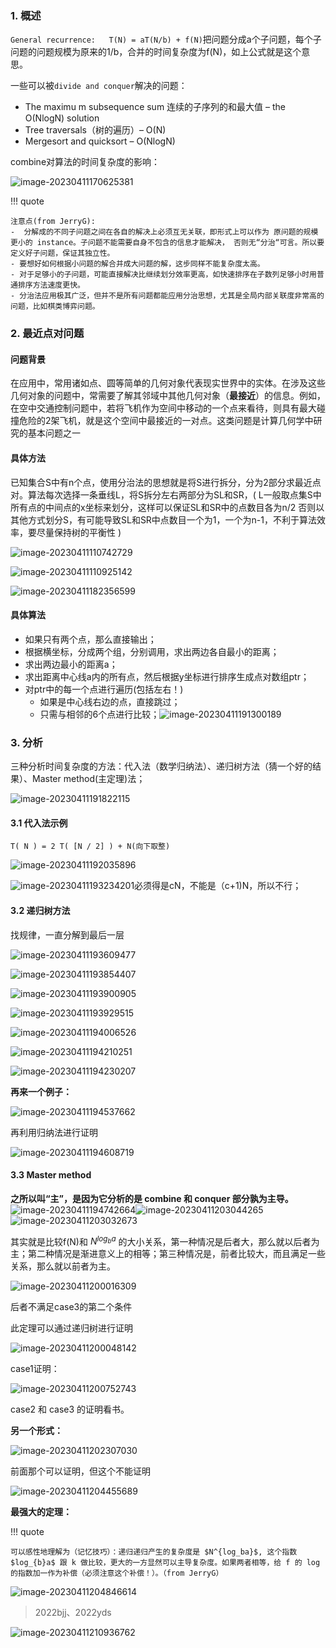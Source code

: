 ### 1. 概述

`General recurrence:   T(N) = aT(N/b) + f(N)`把问题分成a个子问题，每个子问题的问题规模为原来的1/b，合并的时间复杂度为f(N)，如上公式就是这个意思。

一些可以被`divide and conquer`解决的问题：

- The maximu m subsequence sum 连续的子序列的和最大值 – the O(NlogN) solution
- Tree traversals（树的遍历）– O(N)
- Mergesort and quicksort – O(NlogN) 

combine对算法的时间复杂度的影响：

![image-20230411170625381](../img/3.30/image-20230411170625381.png)

!!! quote

    注意点(from JerryG):
    -  分解成的不同子问题之间在各自的解决上必须互无关联，即形式上可以作为 原问题的规模更小的 instance。子问题不能需要自身不包含的信息才能解决， 否则无“分治“可言。所以要定义好子问题，保证其独立性。 
    - 要想好如何根据小问题的解合并成大问题的解，这步同样不能复杂度太高。 
    - 对于足够小的子问题，可能直接解决比继续划分效率更高，如快速排序在子数列足够小时用普通排序方法速度更快。 
    - 分治法应用极其广泛，但并不是所有问题都能应用分治思想，尤其是全局内部关联度非常高的问题，比如棋类博弈问题。

### 2. 最近点对问题

#### 问题背景

在应用中，常用诸如点、圆等简单的几何对象代表现实世界中的实体。在涉及这些几何对象的问题中，常需要了解其邻域中其他几何对象（**最接近**）的信息。例如，在空中交通控制问题中，若将飞机作为空间中移动的一个点来看待，则具有最大碰撞危险的2架飞机，就是这个空间中最接近的一对点。这类问题是计算几何学中研究的基本问题之一

#### 具体方法

已知集合S中有n个点，使用分治法的思想就是将S进行拆分，分为2部分求最近点对。算法每次选择一条垂线L，将S拆分左右两部分为SL和SR，( L一般取点集S中所有点的中间点的x坐标来划分，这样可以保证SL和SR中的点数目各为n/2 否则以其他方式划分S，有可能导致SL和SR中点数目一个为1，一个为n-1，不利于算法效率，要尽量保持树的平衡性 )

![image-20230411110742729](../img/3.30/image-20230411110742729.png)

![image-20230411110925142](../img/3.30/image-20230411110925142.png)

![image-20230411182356599](../img/3.30/image-20230411182356599.png)

#### 具体算法

- 如果只有两个点，那么直接输出；
- 根据横坐标，分成两个组，分别调用，求出两边各自最小的距离；
- 求出两边最小的距离a；
- 求出距离中心线a内的所有点，然后根据y坐标进行排序生成点对数组ptr；
- 对ptr中的每一个点进行遍历(包括左右！)
  - 如果是中心线右边的点，直接跳过；
  - 只需与相邻的6个点进行比较；![image-20230411191300189](../img/3.30/image-20230411191300189.png)

### 3. 分析

三种分析时间复杂度的方法：代入法（数学归纳法）、递归树方法（猜一个好的结果）、Master method(主定理)法；

![image-20230411191822115](../img/3.30/image-20230411191822115.png)

#### 3.1 代入法示例

`T( N ) = 2 T( [N / 2] ) + N(向下取整)`

![image-20230411192035896](../img/3.30/image-20230411192035896.png)

![image-20230411193234201](../img/3.30/image-20230411193234201.png)必须得是cN，不能是（c+1)N，所以不行；

#### 3.2 递归树方法

找规律，一直分解到最后一层

![image-20230411193609477](../img/3.30/image-20230411193609477.png)

![image-20230411193854407](../img/3.30/image-20230411193854407.png)

![image-20230411193900905](../img/3.30/image-20230411193900905.png)

![image-20230411193929515](../img/3.30/image-20230411193929515.png)

![image-20230411194006526](../img/3.30/image-20230411194006526.png)

![image-20230411194210251](../img/3.30/image-20230411194210251.png)

![image-20230411194230207](../img/3.30/image-20230411194230207.png)

**再来一个例子：**

![image-20230411194537662](../img/3.30/image-20230411194537662.png)

再利用归纳法进行证明

![image-20230411194608719](../img/3.30/image-20230411194608719.png)

#### 3.3 Master method
**之所以叫“主”，是因为它分析的是 combine 和 conquer 部分孰为主导。**
![image-20230411194742664](../img/3.30/image-20230411194742664.png)![image-20230411203044265](../img/3.30/image-20230411203044265.png)![image-20230411203032673](../img/3.30/image-20230411203032673.png)

其实就是比较f(N)和 $N^{log_ba}$ 的大小关系，第一种情况是后者大，那么就以后者为主；第二种情况是渐进意义上的相等；第三种情况是，前者比较大，而且满足一些关系，那么就以前者为主。

![image-20230411200016309](../img/3.30/image-20230411200016309.png)

后者不满足case3的第二个条件

此定理可以通过递归树进行证明

![image-20230411200048142](../img/3.30/image-20230411200048142.png)

case1证明：

![image-20230411200752743](../img/3.30/image-20230411200752743.png)

case2 和 case3 的证明看书。

**另一个形式：**

![image-20230411202307030](../img/3.30/image-20230411202307030.png)

前面那个可以证明，但这个不能证明  

![image-20230411204455689](../img/3.30/image-20230411204455689.png)

**最强大的定理：**

!!! quote

    可以感性地理解为（记忆技巧）：递归递归产生的复杂度是 $N^{log_ba}$, 这个指数 $log_{b}a$ 跟 k 做比较，更大的一方显然可以主导复杂度。如果两者相等，给 f 的 log 的指数加一作为补偿（必须注意这个补偿！）。（from JerryG）

![image-20230411204846614](../img/3.30/image-20230411204846614.png)

> 2022bjj、2022yds

![image-20230411210936762](../img/3.30/image-20230411210936762.png)
